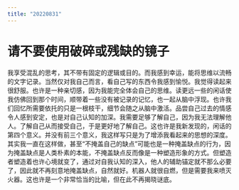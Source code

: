 ```yaml
---
title: "20220831"
---
```

请不要使用破碎或残缺的镜子
===

我享受混乱的思考，其不带有固定的逻辑或目的。而我感到幸运，能将思维以流畅的文字记录。当然仅对我自己而言，看自己写的东西令我感到愉悦。我觉得读起来很舒服。也许是一种亲切感，因为我能完全体会自己的思维。读更远一些的闲话使我仿佛回到那个时间，顺带着一些没有被记录的记忆，也一起从脑中浮现。也许我们回忆所需要依托的只是一根枝干，细节会随之从脑中激活。品尝自己过去的情感令人感到安定，也是对自己认知的加深。我需要足够了解自己，因为我无法理解他人。了解自己从而接受自己，于是更好地了解自己。这也许是我新发现的，闲话的第四个意义。并没有前三个意义，我这样写只是为了增添我看起来的思想的深度。其实我一直在这样做，甚至“不掩盖自己的缺点”可能也是一种掩盖缺点的行为，因为掩盖缺点是人类朴素的本能，不掩盖缺点反而像是一种塑造形象的方式。但塑造者塑造着也许心境就变了，通过对自我认知的深入，他人的辅助锚定就不那么必要了，因此就不再刻意地掩盖缺点，自然就好。机器人就很自燃，但是需要我来喷灭火器。这也许是一个非常恰当的比喻，但在此不再揭晓谜底。
